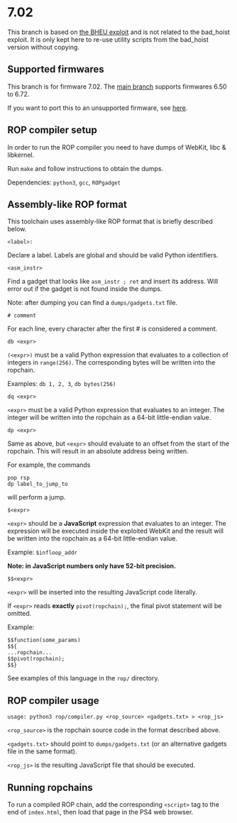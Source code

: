 # 7.02

This branch is based on [the BHEU exploit](https://github.com/sleirsgoevy/PS4-webkit-exploit-7.02) and is not related to the bad_hoist exploit. It is only kept here to re-use utility scripts from the bad_hoist version without copying.

## Supported firmwares

This branch is for firmware 7.02. The [main branch](https://github.com/sleirsgoevy/bad_hoist/tree/master) supports firmwares 6.50 to 6.72.

If you want to port this to an unsupported firmware, see [here](https://github.com/sleirsgoevy/bad_hoist/blob/master/PORTING.md).

## ROP compiler setup

In order to run the ROP compiler you need to have dumps of WebKit, libc & libkernel.

Run `make` and follow instructions to obtain the dumps.

Dependencies: `python3`, `gcc`, `ROPgadget`

## Assembly-like ROP format

This toolchain uses assembly-like ROP format that is briefly described below.

`<label>:`

Declare a label. Labels are global and should be valid Python identifiers.

`<asm_instr>`

Find a gadget that looks like `asm_instr ; ret` and insert its address. Will error out if the gadget is not found inside the dumps.

Note: after dumping you can find a `dumps/gadgets.txt` file.

`# comment`

For each line, every character after the first # is considered a comment.

`db <expr>`

`(<expr>)` must be a valid Python expression that evaluates to a collection of integers in `range(256)`. The corresponding bytes will be written into the ropchain.

Examples: `db 1, 2, 3`, `db bytes(256)`

`dq <expr>`

`<expr>` must be a valid Python expression that evaluates to an integer. The integer will be written into the ropchain as a 64-bit little-endian value.

`dp <expr>`

Same as above, but `<expr>` should evaluate to an offset from the start of the ropchain. This will result in an absolute address being written.

For example, the commands

```
pop rsp
dp label_to_jump_to
```

will perform a jump.

`$<expr>`

`<expr>` should be a **JavaScript** expression that evaluates to an integer. The expression will be executed inside the exploited WebKit and the result will be written into the ropchain as a 64-bit little-endian value.

Example: `$infloop_addr`

**Note: in JavaScript numbers only have 52-bit precision.**

`$$<expr>`

`<expr>` will be inserted into the resulting JavaScript code literally.

If `<expr>` reads **exactly** `pivot(ropchain);`, the final pivot statement will be omitted.

Example:

```
$$function(some_params)
$${
...ropchain...
$$pivot(ropchain);
$$}
```

See examples of this language in the `rop/` directory.

## ROP compiler usage

`usage: python3 rop/compiler.py <rop_source> <gadgets.txt> > <rop_js>`

`<rop_source>` is the ropchain source code in the format described above.

`<gadgets.txt>` should point to `dumps/gadgets.txt` (or an alternative gadgets file in the same format).

`<rop_js>` is the resulting JavaScript file that should be executed.

## Running ropchains

To run a compiled ROP chain, add the corresponding `<script>` tag to the end of `index.html`, then load that page in the PS4 web browser.
